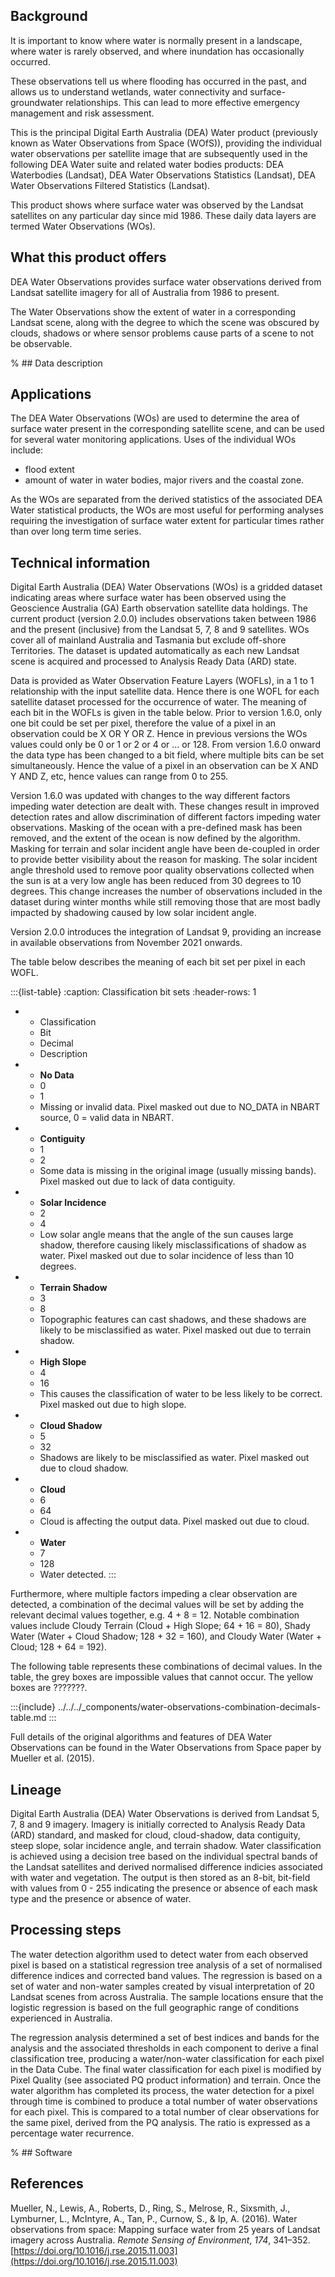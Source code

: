## Background

It is important to know where water is normally present in a landscape, where water is rarely observed, and where inundation has occasionally occurred.

These observations tell us where flooding has occurred in the past, and allows us to understand wetlands, water connectivity and surface-groundwater relationships. This can lead to more effective emergency management and risk assessment.

This is the principal Digital Earth Australia (DEA) Water product (previously known as Water Observations from Space (WOfS)), providing the individual water observations per satellite image that are subsequently used in the following DEA Water suite and related water bodies products: DEA Waterbodies (Landsat), DEA Water Observations Statistics (Landsat), DEA Water Observations Filtered Statistics (Landsat).

This product shows where surface water was observed by the Landsat satellites on any particular day since mid 1986. These daily data layers are termed Water Observations (WOs).

## What this product offers

DEA Water Observations provides surface water observations derived from Landsat satellite imagery for all of Australia from 1986 to present.

The Water Observations show the extent of water in a corresponding Landsat scene, along with the degree to which the scene was obscured by clouds, shadows or where sensor problems cause parts of a scene to not be observable.

% ## Data description

## Applications

The DEA Water Observations (WOs) are used to determine the area of surface water present in the corresponding satellite scene, and can be used for several water monitoring applications. Uses of the individual WOs include:
* flood extent
* amount of water in water bodies, major rivers and the coastal zone.

As the WOs are separated from the derived statistics of the associated DEA Water statistical products, the WOs are most useful for performing analyses requiring the investigation of surface water extent for particular times rather than over long term time series.

## Technical information

Digital Earth Australia (DEA) Water Observations (WOs) is a gridded dataset indicating areas where surface water has been observed using the Geoscience Australia (GA) Earth observation satellite data holdings. The current product (version 2.0.0) includes observations taken between 1986 and the present (inclusive) from the Landsat 5, 7, 8 and 9 satellites. WOs cover all of mainland Australia and Tasmania but exclude off-shore Territories. The dataset is updated automatically as each new Landsat scene is acquired and processed to Analysis Ready Data (ARD) state. 

Data is provided as Water Observation Feature Layers (WOFLs), in a 1 to 1 relationship with the input satellite data. Hence there is one WOFL for each satellite dataset processed for the occurrence of water. The meaning of each bit in the WOFLs is given in the table below. Prior to version 1.6.0, only one bit could be set per pixel, therefore the value of a pixel in an observation could be X OR Y OR Z. Hence in previous versions the WOs values could only be 0 or 1 or 2 or 4 or ... or 128. From version 1.6.0 onward the data type has been changed to a bit field, where multiple bits can be set simultaneously. Hence the value of a pixel in an observation can be X AND Y AND Z, etc, hence values can range from 0 to 255.

Version 1.6.0 was updated with changes to the way different factors impeding water detection are dealt with. These changes result in improved detection rates and allow discrimination of different factors impeding water observations. Masking of the ocean with a pre-defined mask has been removed, and the extent of the ocean is now defined by the algorithm. Masking for terrain and solar incident angle have been de-coupled in order to provide better visibility about the reason for masking. The solar incident angle threshold used to remove poor quality observations collected when the sun is at a very low angle has been reduced from 30 degrees to 10 degrees. This change increases the number of observations included in the dataset during winter months while still removing those that are most badly impacted by shadowing caused by low solar incident angle. 

Version 2.0.0 introduces the integration of Landsat 9, providing an increase in available observations from November 2021 onwards.

The table below describes the meaning of each bit set per pixel in each WOFL.

:::{list-table}
:caption: Classification bit sets
:header-rows: 1

* - Classification
  - Bit
  - Decimal
  - Description

* - **No Data**
  - 0
  - 1
  - Missing or invalid data. Pixel masked out due to NO_DATA in NBART source, 0 = valid data in NBART.

* - **Contiguity**
  - 1
  - 2
  - Some data is missing in the original image (usually missing bands). Pixel masked out due to lack of data contiguity.

* - **Solar Incidence**
  - 2
  - 4
  - Low solar angle means that the angle of the sun causes large shadow, therefore causing likely misclassifications of shadow as water. Pixel masked out due to solar incidence of less than 10 degrees.

* - **Terrain Shadow**
  - 3
  - 8
  - Topographic features can cast shadows, and these shadows are likely to be misclassified as water. Pixel masked out due to terrain shadow.

* - **High Slope**
  - 4
  - 16
  - This causes the classification of water to be less likely to be correct. Pixel masked out due to high slope.

* - **Cloud Shadow**
  - 5
  - 32
  - Shadows are likely to be misclassified as water. Pixel masked out due to cloud shadow.

* - **Cloud**
  - 6
  - 64
  - Cloud is affecting the output data. Pixel masked out due to cloud.

* - **Water**
  - 7
  - 128
  - Water detected.
:::

Furthermore, where multiple factors impeding a clear observation are detected, a combination of the decimal values will be set by adding the relevant decimal values together, e.g. 4 + 8 = 12. Notable combination values include Cloudy Terrain (Cloud + High Slope; 64 + 16 = 80), Shady Water (Water + Cloud Shadow; 128 + 32 = 160), and Cloudy Water (Water + Cloud; 128 + 64 = 192).

The following table represents these combinations of decimal values. In the table, the grey boxes are impossible values that cannot occur. The yellow boxes are ???????. 

:::{include} ../../../_components/water-observations-combination-decimals-table.md
:::

Full details of the original algorithms and features of DEA Water Observations can be found in the Water Observations from Space paper by Mueller et al. (2015).

## Lineage

Digital Earth Australia (DEA) Water Observations is derived from Landsat 5, 7, 8 and 9 imagery. Imagery is initially corrected to Analysis Ready Data (ARD) standard, and masked for cloud, cloud-shadow, data contiguity, steep slope, solar incidence angle, and terrain shadow. Water classification is achieved using a decision tree based on the individual spectral bands of the Landsat satellites and derived normalised difference indicies associated with water and vegetation. The output is then stored as an 8-bit, bit-field with values from 0 - 255 indicating the presence or absence of each mask type and the presence or absence of water.

## Processing steps

The water detection algorithm used to detect water from each observed pixel is based on a statistical regression tree analysis of a set of normalised difference indices and corrected band values. The regression is based on a set of water and non-water samples created by visual interpretation of 20 Landsat scenes from across Australia. The sample locations ensure that the logistic regression is based on the full geographic range of conditions experienced in Australia.

The regression analysis determined a set of best indices and bands for the analysis and the associated thresholds in each component to derive a final classification tree, producing a water/non-water classification for each pixel in the Data Cube. The final water classification for each pixel is modified by Pixel Quality (see associated PQ product information) and terrain.
Once the water algorithm has completed its process, the water detection for a pixel through time is combined to produce a total number of water observations for each pixel. This is compared to a total number of clear observations for the same pixel, derived from the PQ analysis. The ratio is expressed as a percentage water recurrence.

% ## Software

## References

Mueller, N., Lewis, A., Roberts, D., Ring, S., Melrose, R., Sixsmith, J., Lymburner, L., McIntyre, A., Tan, P., Curnow, S., & Ip, A. (2016). Water observations from space: Mapping surface water from 25 years of Landsat imagery across Australia. *Remote Sensing of Environment*, *174*, 341–352. [https://doi.org/10.1016/j.rse.2015.11.003](https://doi.org/10.1016/j.rse.2015.11.003)

